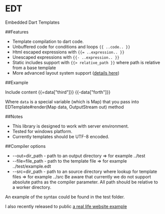 # EDT

Embedded Dart Templates

##Features
  * Template compilation to dart code.
  * Unbuffered code for conditions and loops `{{ ..code.. }}`
  * Html escaped expressions with `{{= ..expression.. }}`
  * Unescaped expressions with `{{- ..expression.. }}`
  * Static includes support with `{{> relative_path }}` where path is relative from a base template
  * More advanced layout system support ([details here](http://azhuhrou.blogspot.com/2012/07/layout-support-in-embedded-dart.html))

##Example
  <div>
	<span>Include content</span>
	<span>{{=data["third"]}}</span>
	<span>{{-data["forth"]}}</span>
  </div>
  
  Where `data` is a special variable (which is Map) that you pass into EDTemplate#render(Map data, OutputStream out) method 
    
##Notes  
  * This library is designed to work with server environment.
  * Tested for windows platform.
  * Currently templates should be UTF-8 encoded.

##Compiler options
  * --out=dir_path - path to an output directory => for example ../test
  * --file=file_path - path to the template file => for example ../test/example.edt
  * --src=dir_path - path to an source directory where lookup for template files => for example ../src
Be aware that currently we do not support absolute paths as the compiler parameter. 
All path should be relative to a worker directory.

An example of the syntax could be found in the test folder.

I also recently released to public [a real life website example](https://github.com/zhygr/simple-dart-site)